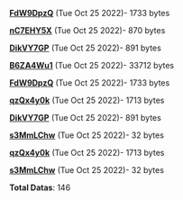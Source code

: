 [**FdW9DpzQ**](/data/FdW9DpzQ.txt) (Tue Oct 25 2022)- 1733 bytes

[**nC7EHY5X**](/data/nC7EHY5X.txt) (Tue Oct 25 2022)- 870 bytes

[**DikVY7GP**](/data/DikVY7GP.txt) (Tue Oct 25 2022)- 891 bytes

[**B6ZA4Wu1**](/data/B6ZA4Wu1.txt) (Tue Oct 25 2022)- 33712 bytes

[**FdW9DpzQ**](/data/FdW9DpzQ.txt) (Tue Oct 25 2022)- 1733 bytes

[**qzQx4y0k**](/data/qzQx4y0k.txt) (Tue Oct 25 2022)- 1713 bytes

[**DikVY7GP**](/data/DikVY7GP.txt) (Tue Oct 25 2022)- 891 bytes

[**s3MmLChw**](/data/s3MmLChw.txt) (Tue Oct 25 2022)- 32 bytes

[**qzQx4y0k**](/data/qzQx4y0k.txt) (Tue Oct 25 2022)- 1713 bytes

[**s3MmLChw**](/data/s3MmLChw.txt) (Tue Oct 25 2022)- 32 bytes

**Total Datas**: 146